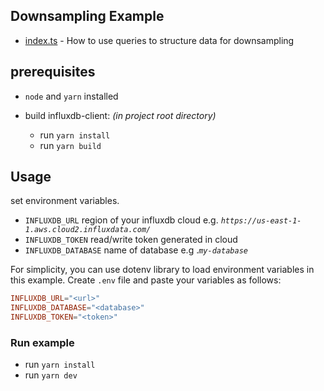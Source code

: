 ## Downsampling Example

- [index.ts](./src/index.ts) - How to use queries to structure data for downsampling

## prerequisites

- `node` and `yarn` installed

- build influxdb-client: *(in project root directory)*
  - run `yarn install`
  - run `yarn build`

## Usage

set environment variables.

- `INFLUXDB_URL` region of your influxdb cloud e.g. *`https://us-east-1-1.aws.cloud2.influxdata.com/`*
- `INFLUXDB_TOKEN` read/write token generated in cloud
- `INFLUXDB_DATABASE` name of database e.g .*`my-database`*

For simplicity, you can use dotenv library to load environment variables in this example. Create `.env` file and paste your variables as follows:

```conf
INFLUXDB_URL="<url>"
INFLUXDB_DATABASE="<database>"
INFLUXDB_TOKEN="<token>"
```

### Run example

- run `yarn install`
- run `yarn dev`
